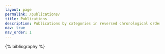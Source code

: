 ```yaml
---
layout: page
permalink: /publications/
title: Publications
description: Publications by categories in reversed chronological order.
nav: true
nav_order: 1
---
```

<!-- _pages/publications.md -->
<div class="publications">

{% bibliography %}

</div>
